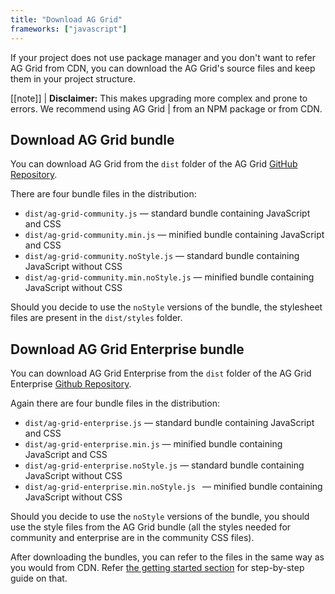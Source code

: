 ```yaml
---
title: "Download AG Grid"
frameworks: ["javascript"]
---
```


If your project does not use package manager and you don't want to refer AG Grid from CDN,
you can download the AG Grid's source files and keep them in your project structure.


[[note]]
| **Disclaimer:** This makes upgrading more complex and prone to errors. We recommend using AG Grid
| from an NPM package or from CDN.

## Download AG Grid bundle

You can download AG Grid from the `dist` folder of the AG Grid [GitHub Repository](https://github.com/ag-grid/ag-grid/tree/v@AG_GRID_VERSION@/community-modules/all-modules/dist).

There are four bundle files in the distribution:

- `dist/ag-grid-community.js` — standard bundle containing JavaScript and CSS
- `dist/ag-grid-community.min.js` — minified bundle containing JavaScript and CSS
- `dist/ag-grid-community.noStyle.js` — standard bundle containing JavaScript without CSS
- `dist/ag-grid-community.min.noStyle.js` — minified bundle containing JavaScript without CSS

Should you decide to use the `noStyle` versions of the bundle, the stylesheet files are present in the `dist/styles` folder.

## Download AG Grid Enterprise bundle

You can download AG Grid Enterprise from the `dist` folder of the AG Grid Enterprise [Github Repository](https://github.com/ag-grid/ag-grid/tree/v@AG_GRID_VERSION@/enterprise-modules/all-modules/dist).

Again there are four bundle files in the distribution:

- `dist/ag-grid-enterprise.js` — standard bundle containing JavaScript and CSS
- `dist/ag-grid-enterprise.min.js` — minified bundle containing JavaScript and CSS
- `dist/ag-grid-enterprise.noStyle.js` — standard bundle containing JavaScript without CSS
- `dist/ag-grid-enterprise.min.noStyle.js ` — minified bundle containing JavaScript without CSS

Should you decide to use the `noStyle` versions of the bundle, you should use the style files from
the AG Grid bundle (all the styles needed for community and enterprise are in the community CSS files).


After downloading the bundles, you can refer to the files in the same way as you would from CDN. Refer [the getting started section](/getting-started/) for step-by-step guide on that.


